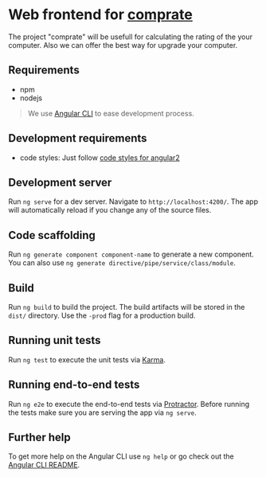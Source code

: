 Web frontend for [comprate][comprate]
===

The project "comprate" will be usefull for calculating the rating of the your computer.
Also we can offer the best way for upgrade your computer.

## Requirements
- npm
- nodejs

> We use [Angular CLI][angular-cli] to ease development process.

## Development requirements
- code styles: Just follow [code styles for angular2][angular2-code-styles]

## Development server
Run `ng serve` for a dev server. Navigate to `http://localhost:4200/`. 
The app will automatically reload if you change any of the source files.

## Code scaffolding

Run `ng generate component component-name` to generate a new component. 
You can also use `ng generate directive/pipe/service/class/module`.

## Build

Run `ng build` to build the project. The build artifacts will be stored in the `dist/` directory. 
Use the `-prod` flag for a production build.

## Running unit tests

Run `ng test` to execute the unit tests via [Karma][karma].

## Running end-to-end tests

Run `ng e2e` to execute the end-to-end tests via [Protractor][protractor].
Before running the tests make sure you are serving the app via `ng serve`.

## Further help

To get more help on the Angular CLI use `ng help` or go check out the [Angular CLI README][angular-cli-readme].

[comprate]: https://github.com/softmg/comprate
[angular-cli]: https://github.com/angular/angular-cli
[karma]: https://karma-runner.github.io
[protractor]: http://www.protractortest.org/
[angular-cli-readme]: https://github.com/angular/angular-cli/blob/master/README.md
[angular2-code-styles]: https://angular.io/styleguide

